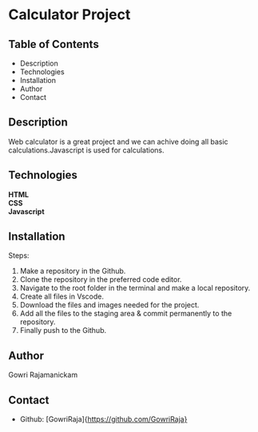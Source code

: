 # Calculator Project

## Table of Contents
* Description
* Technologies
* Installation
* Author
* Contact

## Description
  Web calculator is a great project and we can achive doing all basic calculations.Javascript is used for calculations.
 
## Technologies 
**HTML**<br>
**CSS**<br>
**Javascript**

## Installation
Steps:

1. Make a repository in the Github.
2. Clone the repository in the preferred code editor.
3. Navigate to the root folder in the terminal and make a local repository.
4. Create all files in Vscode.
5. Download the files and images needed for the project.
6. Add all the files to the staging area & commit permanently to the repository.
7. Finally push to the Github.

## Author
Gowri Rajamanickam

## Contact
* Github: [GowriRaja]{https://github.com/GowriRaja}
